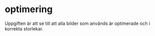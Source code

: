 # optimering
Uppgiften är att se till att alla bilder som används är optimerade och i korrekta storlekar. 
